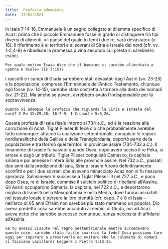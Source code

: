 ```yaml
---
title:  Profezia adempiuta
date:  17/01/2021
---
```


In Isaia 7:14-16, Emmanuele è un segno collegato al dilemma specifico di Acaz: prima che il piccolo Emmanuele fosse in grado di distinguere tra tipi diversi di alimenti, «il paese del quale tu temi i due re, sarà devastato» (v. 16). Il riferimento è ai territori e ai sovrani di Siria e Israele del nord (cfr. vv. 1-2,4-9) e ribadisce la promessa divina secondo cui presto si sarebbero estinti.

`Per quale motivo Isaia dice che il bambino si sarebbe alimentato a «panna e miele» (Is 7:15)?`

I raccolti e i campi di Giuda sarebbero stati devastati dagli Assiri (vv. 23-25) e la popolazione, compreso l’Emmanuele dell’Antico Testamento, chiunque egli fosse (vv. 14-15), sarebbe stata costretta a tornare alla dieta dei nomadi (vv. 21-22). Ma anche se poveri, avrebbero avuto l’indispensabile per la sopravvivenza.

`Quando si adempie la profezia che riguarda la Siria e Israele del nord? 2 Re 15:29,30; 16:7-9; 1 Cronache 5:6,26.`

Questa profezia di Isaia risale intorno al 734 a.C., ed è la reazione alla corruzione di Acaz. Tiglat Pileser III fece ciò che probabilmente avrebbe fatto comunque: attaccò la coalizione settentrionale, conquistò le regioni nordisraelitiche della Galilea e della Transgiordania, deportò parte della popolazione e trasformò quei territori in provincie assire (734-733 a.C.). Il rimanente di Israele fu salvato quando Osea, dopo avere ucciso il re Peka, si arrese e pagò un tributo. Tiglat Pileser conquistò Damasco, la capitale siriana e poi annesse l’intera Siria alle provincie assire. Nel 732 a.C., passati due anni dalla predizione di Isaia, Siria e Israele furono definitivamente sconfitti e per i due sovrani che avevano minacciato Acaz non vi fu nessuna speranza. Salmaneser V successe a Tiglat Pileser III nel 727 a.C., e poco dopo Osea, re di Israele, commise il suicidio politico di ribellarsi all’Assiria. Gli Assiri occuparono Samaria, la capitale, nel 722 a.C., e deportarono migliaia di Israeliti nella Mesopotamia e nella Media, dove furono assorbiti nel tessuto locale e persero la loro identità (cfr. capp. 7 e 8 di Isaia – nell’arco di 65 anni Efraim non sarebbe più stato nemmeno un popolo). Dio aveva predetto cosa sarebbe accaduto ai nemici di Giuda, ma ad Acaz aveva detto che sarebbe successo comunque, senza necessità di affidarsi all’Assiria.

`Se tu avessi vissuto nel regno settentrionale mentre succedevano queste cose, sarebbe stato facile smarrire la fede? Cosa possiamo fare oggi per imparare a preservarla ed evitare che le calamità di domani ci facciano vacillare? Leggere 1 Pietro 1:13-25.`